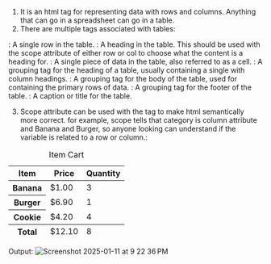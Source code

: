 1. It is an html tag for representing data with rows and columns. Anything that can go in a spreadsheet can go in a table.
2. There are multiple tags associated with tables:
<tr> : A single row in the table.
<th> : A heading in the table. This should be used with the scope attribute of either row or col to choose what the content is a heading for.
<td> : A single piece of data in the table, also referred to as a cell.
<thead> : A grouping tag for the heading of a table, usually containing a single <tr> with column headings.
<tbody> : A grouping tag for the body of the table, used for containing the primary rows of data.
<tfoot> : A grouping tag for the footer of the table.
<caption> : A caption or title for the table.

3. Scope attribute can be used with the tag to make html semantically more correct. 
  for example, scope tells that category is column attribute and Banana and Burger, so anyone looking can understand if the variable is related to a row or column.: 
  <!-- Write your code here. -->
<table>
  <caption> Item Cart </caption>
<thead>
  <th scope="col">Item</th>
  <th scope="col">Price</th>
  <th scope="col">Quantity</th>
</thead>

<tbody>
  <tr>
    <th scope="row">Banana</th>
    <td>$1.00</td>
    <td>3</td>
  </tr>
  <tr>
    <th scope="row">Burger</th>
    <td>$6.90</td>
    <td>1</td>
  </tr>
  <tr>
    <th scope="row">Cookie</th>
    <td>$4.20</td>
    <td>4</td>
  </tr>
  </tbody>
  <tfoot>
  <tr>
    <th scope="row">Total</th>
    <td>$12.10</td>
    <td>8</td>
  </tr>
 </tfoot>
</table>

Output:
![Screenshot 2025-01-11 at 9 22 36 PM](https://github.com/user-attachments/assets/525f601a-fb16-4375-96ec-3f36f3de91b6)



